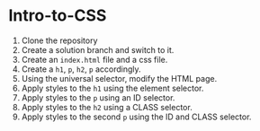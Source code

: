 # Intro-to-CSS

1. Clone the repository
2. Create a solution branch and switch to it.
3. Create an `index.html` file and a css file.
4. Create a `h1`, `p`, `h2`, `p` accordingly.
5. Using the universal selector, modify the HTML page.
6. Apply styles to the `h1` using the element selector.
7. Apply styles to the `p` using an ID selector.
8. Apply styles to the `h2` using a CLASS selector.
9. Apply styles to the second `p` using the ID and CLASS selector.
